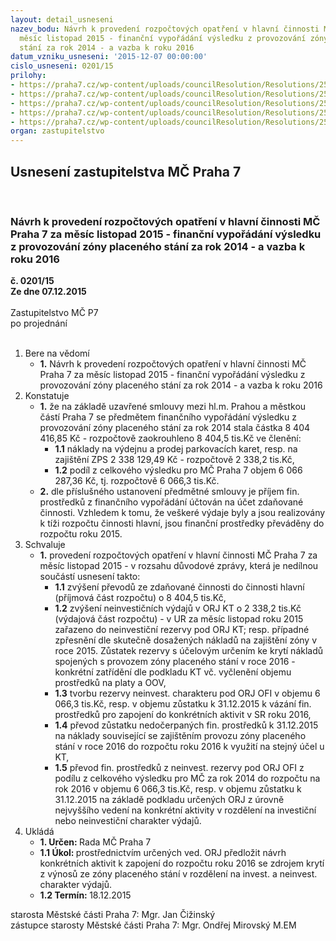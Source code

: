 ```yaml
---
layout: detail_usneseni
nazev_bodu: Návrh k provedení rozpočtových opatření v hlavní činnosti MČ Praha 7 za
  měsíc listopad 2015 - finanční vypořádání výsledku z provozování zóny placeného
  stání za rok 2014 - a vazba k roku 2016
datum_vzniku_usneseni: '2015-12-07 00:00:00'
cislo_usneseni: 0201/15
prilohy:
- https://praha7.cz/wp-content/uploads/councilResolution/Resolutions/25395/11-15-2015_p%c5%99%c3%adloha_%c4%8d._1__d%c5%afvodov%c3%a1_zpr%c3%a1va.doc
- https://praha7.cz/wp-content/uploads/councilResolution/Resolutions/25395/11-15-2015_p%c5%99%c3%adloha_%c4%8d._2__usnesen%c3%ad_rady_hmp_%c4%8d.1282.pdf
- https://praha7.cz/wp-content/uploads/councilResolution/Resolutions/25395/11-15-2015_p%c5%99%c3%adloha_%c4%8d._3__usnesen%c3%ad_rady_hmp_z_25.8.2015_%c4%8d.1964_.pdf
- https://praha7.cz/wp-content/uploads/councilResolution/Resolutions/25395/11-15-skenovat0002.jpg
- https://praha7.cz/wp-content/uploads/councilResolution/Resolutions/25395/11-15-zona.php.doc
organ: zastupitelstvo
---
```

<div id="ucUsn_pList" class="usn">
	<span><h2>Usnesení zastupitelstva MČ Praha 7 </h2>
<br></span><div class="standBody">
<span><h3>Návrh k provedení rozpočtových opatření v hlavní činnosti MČ Praha 7 za měsíc listopad 2015 - finanční vypořádání výsledku z provozování zóny placeného stání za rok 2014 - a vazba k roku 2016</h3></span><div class="center">
		<strong>č. 0201/15</strong><br>
	</div>
<div class="center">
		<strong>Ze dne 07.12.2015</strong><br><br>
	</div>Zastupitelstvo MČ P7<br> po projednání<br><br><ol>
<li>Bere na vědomí<ul><li>
<strong>1.</strong> Návrh k provedení rozpočtových opatření v hlavní činnosti MČ Praha 7 za měsíc listopad 2015 - finanční vypořádání výsledku z provozování zóny placeného stání za rok 2014 - a vazba k roku 2016</li></ul>
</li>
<li>Konstatuje<ul>
<li>
<strong>1.</strong> že na základě uzavřené smlouvy mezi hl.m. Prahou a městkou částí Praha 7 se předmětem finančního vypořádání výsledku z provozování zóny placeného stání za rok 2014 stala částka 8 404 416,85 Kč - rozpočtově zaokrouhleno 8 404,5 tis.Kč  ve členění:<ul>
<li>
<strong>1.1</strong> náklady na výdejnu a prodej parkovacích  karet, resp. na zajištění  ZPS           2 338 129,49 Kč - rozpočtově  2 338,2 tis.Kč, </li>
<li>
<strong>1.2</strong> podíl z celkového výsledku pro MČ Praha 7 objem 6 066 287,36 Kč, tj. rozpočtově 6 066,3 tis.Kč.</li>
</ul>
</li>
<li>
<strong>2.</strong> dle příslušného ustanovení předmětné smlouvy je příjem fin. prostředků  z finančního vypořádání účtován na účet zdaňované činnosti. Vzhledem k tomu, že veškeré výdaje byly a jsou realizovány k tíži rozpočtu činnosti hlavní, jsou finanční prostředky převáděny do rozpočtu roku 2015. </li>
</ul>
</li>
<li>Schvaluje<ul><li>
<strong>1.</strong> provedení rozpočtových opatření v hlavní činnosti MČ Praha 7 za měsíc listopad 2015 - v rozsahu důvodové zprávy, která je nedílnou součástí usnesení takto:<ul>
<li>
<strong>1.1</strong> zvýšení převodů ze zdaňované činnosti do činnosti hlavní (příjmová část rozpočtu) o  8 404,5  tis.Kč,</li>
<li>
<strong>1.2</strong> zvýšení neinvestičních výdajů v ORJ KT  o 2 338,2 tis.Kč (výdajová část rozpočtu) -  v UR za měsíc listopad roku 2015 zařazeno do neinvestiční rezervy pod ORJ KT; resp. případné zpřesnění dle skutečně dosažených nákladů na zajištění zóny v roce 2015. Zůstatek rezervy s účelovým určením ke krytí nákladů spojených s provozem zóny placeného stání v roce 2016 - konkrétní zatřídění dle podkladu KT vč. vyčlenění objemu prostředků na platy a OOV,</li>
<li>
<strong>1.3</strong> tvorbu rezervy neinvest. charakteru pod ORJ OFI  v objemu 6 066,3 tis.Kč, resp. v objemu zůstatku k 31.12.2015  k vázání fin. prostředků pro zapojení do konkrétních aktivit v SR roku 2016,</li>
<li>
<strong>1.4</strong> převod zůstatku nedočerpaných fin. prostředků k 31.12.2015 na náklady související se zajištěním provozu zóny placeného stání v roce 2016 do rozpočtu roku 2016 k využití na stejný účel u KT,</li>
<li>
<strong>1.5</strong> převod fin. prostředků z neinvest. rezervy pod ORJ OFI z podílu  z celkového výsledku pro MČ  za rok 2014 do rozpočtu na rok 2016 v objemu     6 066,3 tis.Kč, resp. v objemu zůstatku k 31.12.2015 na základě podkladu určených ORJ z úrovně nejvyššího vedení  na konkrétní aktivity v rozdělení na investiční nebo neinvestiční charakter výdajů.</li>
</ul>
</li></ul>
</li>
<li>Ukládá<ul>
<li>
<strong>1. Určen: </strong>Rada MČ Praha 7</li>
<li>
<strong>1.1 Úkol: </strong>prostřednictvím určených ved. ORJ předložit návrh konkrétních aktivit k zapojení do rozpočtu roku 2016 se zdrojem krytí z výnosů ze zóny placeného stání v rozdělení na invest. a neinvest. charakter výdajů.</li>
<li>
<strong>1.2 Termín: </strong>18.12.2015</li>
</ul>
</li>
</ol>starosta Městské části Praha 7: Mgr. Jan Čižinský<br>zástupce starosty Městské části Praha 7: Mgr. Ondřej Mirovský M.EM
</div>
</div>